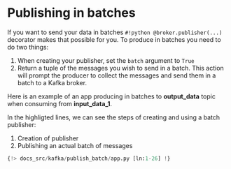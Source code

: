 # Publishing in batches

If you want to send your data in batches `#!python @broker.publisher(...)` decorator makes that possible for you.
To produce in batches you need to do two things:

1. When creating your publisher, set the `batch` argument to `True`
2. Return a tuple of the messages you wish to send in a batch. This action will prompt the producer to collect the messages and send them in a batch to a Kafka broker.

Here is an example of an app producing in batches to **output_data** topic when consuming from **input_data_1**.

In the highligted lines, we can see the steps of creating and using a batch publisher:

1. Creation of publisher
2. Publishing an actual batch of messages

```python linenums="1" hl_lines="19 26"
{!> docs_src/kafka/publish_batch/app.py [ln:1-26] !}
```

